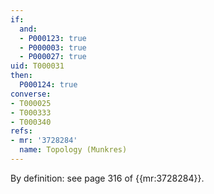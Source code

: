 ```yaml
---
if:
  and:
  - P000123: true
  - P000003: true
  - P000027: true
uid: T000031
then:
  P000124: true
converse:
- T000025
- T000333
- T000340
refs:
- mr: '3728284'
  name: Topology (Munkres)
---
```

By definition: see page 316 of {{mr:3728284}}.
